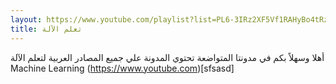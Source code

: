 ```yaml
---
layout: https://www.youtube.com/playlist?list=PL6-3IRz2XF5Vf1RAHyBo4tRzT8lEavPhR&app=desktop
title: تعلم الآلة
---
```


أهلا وسهلاً بكم في مدونتا المتواضعة
تحتوي المدونة علي جميع المصادر العربية لتعلم الآلة Machine Learning
(https://www.youtube.com)[sfsasd]
